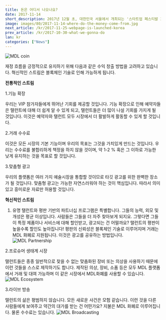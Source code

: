```yaml
---
title: 돈은 어디서 나오나요?
date: 2017-11-14
short_description: 2017년 12월 초, 대한민국 서울에서 개최되는 '스타트업 페스티발 2017'(Startup Festival 2017)(이하 SF2017)에 참석하기 위해 MDL팀이 한국을 방문합니다.
image: images/80/2017-11-14-where-do-the-money-come-from.jpg
next_article: /kr/2017-11-25-webpage-is-launched-korea
prev_article: /kr/2017-10-30-what-we-gonna-do
lan: kr
categories: ["News"]
---
```


![MDL coin](https://gateway.ipfs.io/ipfs/QmVHZDTzBb96QgMsCqSEzxuwzyYX4BfNa5M7kxTYWvQC8u/coin.png)

재정 흐름을 긍정적으로 유지하기 위해 다음과 같은 수익 창출 방법을 고려하고 있습니다. 혁신적인 스트림은 블록체인 기술로 인해 가능하게 됩니다.

**전통적인 스트림**

  1.기능 확장

  우리는 VIP 참가자들에게 뛰어난 기회를 제공할 것입니다. 기능 확장으로 인해 예약자들은 탤런트에 대해 더 쉽게 알 수 있게 되고, 탤런트들은 더 많이 나설 기회를 가지게 될 것입니다. 이것은 예약자와 탤런트 모두 시장에서 더 활발하게 활동할 수 있게 할 것입니다.

  2.거래 수수료

  이것은 모든 시장의 기본 기능이며 우리의 목표는 그것을 가치있게 만드는 것입니다. 우리는 수수료를 불합리하게 책정을 하지 않을 것이며, 약 1-2 % 혹은 그 이하로 가능한 낮게 유지하는 것을 목표로 할 것입니다.

  3.맞춤형 광고

  우리의 플랫폼은 여러 가지 예술시장을 통합할 것이므로 타깃 광고를 위한 완벽한 장소가 될 것입니다. 맞춤형 광고는 가능한 자연스러워야 하는 것이 핵심입니다. 따라서 의미 있고 흥미로운 자료만 허용할 것입니다.

**혁신적인 스트림**

  1. 유명 탤런트와 평판 기반의 파트너십 프로그램은 특별합니다. 그들의 능력, 외모 및 개성은 평균 이상입니다. 사람들은 그들을 더 자주 찾아보게 되지요. 그렇다면 그들이 특정 제품이나 서비스에 대해 할인받고, 광고되는 건 어떨까요? 탤런트의 평판이 높을수록 할인도 높아집니다! 평판의 신뢰성은 블록체인 기술로 이루어지며 거래는 MDL 화폐로 지원됩니다. 이것은 광고를 공유하는 방법입니다.
 ![MDL Partnership](https://gateway.ipfs.io/ipfs/QmXYFsWZ6xD8x1JoHW4XTisgURXJbtTd2XrM2n2UNPkWHb/partnership.jpg)

  2.프로슈머 생태계 시장

  탤런트들은 종종 일반적으로 찾을 수 없는 맞춤화된 장비 또는 의상을 사용하기 때문에 이런 것들을 스스로 제작하기도 합니다. 제작된 의상, 장비, 소품 등은 모두 MDL 플랫폼에서 거래 및 대여 가능하며 이 같은 시장에서 MDL화폐를 사용할 수 있습니다.
 ![MDL Ecosystem](https://gateway.ipfs.io/ipfs/QmYkMaUN76r9uwsDbBTPXEjKcQ2tD5MjqK8utdbzQSrdy2/ecosystem.jpg)

  3.라이브 방송

  탤런트의 삶은 평범하지 않습니다. 모든 새로운 사건은 모험 같습니다. 이런 것을 다른 사람들에게 보여주고 약간의 대가를 받는 건 어떤가요? 지불은 MDL 화폐로 이루어집니다. 물론 수수료는 있습니다.
 ![MDL Broadcasting](https://gateway.ipfs.io/ipfs/QmaQKVcmPzuJ7GU1o7hvQ267q2iNEc2AcTgzgXqbur8dDk/broadcasting.jpg)
